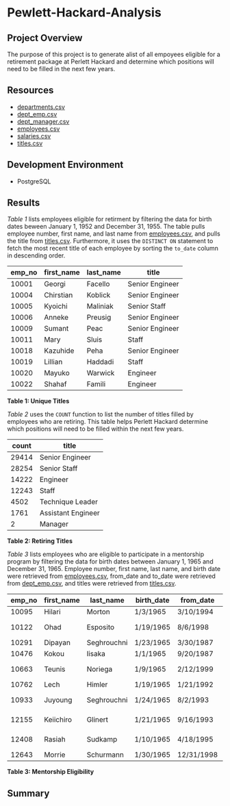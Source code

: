 # Pewlett-Hackard-Analysis

## Project Overview

The purpose of this project is to generate alist of all empoyees eligible for a retirement package at Perlett Hackard and determine which positions will need to be filled in the next few years.



## Resources

* [departments.csv](https://github.com/emeryvarga/Pewlett-Hackard-Analysis/blob/fb451b0afe0bbc46a729167bc21af12271859ac7/Data/Extra%20Tables/departments.csv)
* [dept_emp.csv](https://github.com/emeryvarga/Pewlett-Hackard-Analysis/blob/fb451b0afe0bbc46a729167bc21af12271859ac7/Data/Extra%20Tables/dept_emp.csv)
* [dept_manager.csv](https://github.com/emeryvarga/Pewlett-Hackard-Analysis/blob/fb451b0afe0bbc46a729167bc21af12271859ac7/Data/Extra%20Tables/dept_manager.csv)
* [employees.csv](https://github.com/emeryvarga/Pewlett-Hackard-Analysis/blob/fb451b0afe0bbc46a729167bc21af12271859ac7/Data/Extra%20Tables/employees.csv)
* [salaries.csv](https://github.com/emeryvarga/Pewlett-Hackard-Analysis/blob/fbhttps://github.com/emeryvarga/Pewlett-Hackard-Analysis/blob/fb451b0afe0bbc46a729167bc21af12271859ac7/Data/Extra%20Tables/titles.csv)
* [titles.csv](https://github.com/emeryvarga/Pewlett-Hackard-Analysis/blob/7dc3f5e57ad371108667c255c33d0c4b64e8680a/Data/Extra%20Tables/titles.csv)

## Development Environment

* PostgreSQL

## Results

*Table 1* lists employees eligible for retirment by filtering the data for birth dates beween January 1, 1952 and December 31, 1955. The table pulls employee number, first name, and last name from [employees.csv](https://github.com/emeryvarga/Pewlett-Hackard-Analysis/blob/fb451b0afe0bbc46a729167bc21af12271859ac7/Data/Extra%20Tables/employees.csv), and pulls the title from [titles.csv](https://github.com/emeryvarga/Pewlett-Hackard-Analysis/blob/7dc3f5e57ad371108667c255c33d0c4b64e8680a/Data/Extra%20Tables/titles.csv). Furthermore, it uses the `DISTINCT ON` statement to fetch the most recent title of each employee by sorting the `to_date` column in descending order.


| emp_no | first_name	| last_name |	title |
| ------ | ---------- | --------- | ----- |
|10001|Georgi|Facello|Senior Engineer|
|10004|Chirstian|Koblick|Senior Engineer|
|10005|Kyoichi|Maliniak|Senior Staff|
|10006|Anneke|Preusig|Senior Engineer|
|10009|Sumant|Peac|Senior Engineer|
|10011|Mary|Sluis|Staff|
|10018|Kazuhide|Peha|Senior Engineer|
|10019|Lillian|Haddadi|Staff|
|10020|Mayuko|Warwick|Engineer|
|10022|Shahaf|Famili|Engineer|

**Table 1: Unique Titles**

*Table 2* uses the `COUNT` function to list the number of titles filled by employees who are retiring. This table helps Perlett Hackard determine which positions will need to be filled within the next few years.

|count|title|
| ------ | ---------- |
|29414|Senior Engineer|
|28254|Senior Staff|
|14222|Engineer|
|12243|Staff|
|4502|Technique Leader|
|1761|Assistant Engineer|
|2|Manager|

**Table 2: Retiring Titles**

*Table 3* lists employees who are eligible to participate in a mentorship program by filtering the data for birth dates between January 1, 1965 and December 31, 1965. Employee number, first name, last name, and birth date were retrieved from [employees.csv](https://github.com/emeryvarga/Pewlett-Hackard-Analysis/blob/fb451b0afe0bbc46a729167bc21af12271859ac7/Data/Extra%20Tables/employees.csv), from_date and to_date were retrieved from [dept_emp.csv](https://github.com/emeryvarga/Pewlett-Hackard-Analysis/blob/fb451b0afe0bbc46a729167bc21af12271859ac7/Data/Extra%20Tables/dept_emp.csv), and titles were retrieved from [titles.csv](https://github.com/emeryvarga/Pewlett-Hackard-Analysis/blob/7dc3f5e57ad371108667c255c33d0c4b64e8680a/Data/Extra%20Tables/titles.csv).


|emp_no|first_name|last_name|birth_date|from_date|to_date|title|
| ------ | ---------- | --------- | ----- |---------- | --------- | ----- |
|10095|Hilari|Morton|1/3/1965|3/10/1994|1/1/9999|Staff|
|10122|Ohad|Esposito|1/19/1965|8/6/1998|1/1/9999|Technique Leader|
|10291|Dipayan|Seghrouchni|1/23/1965|3/30/1987|1/1/9999|Staff|
|10476|Kokou|Iisaka|1/1/1965|9/20/1987|1/1/9999|Staff|
|10663|Teunis|Noriega|1/9/1965|2/12/1999|1/1/9999|Technique Leader|
|10762|Lech|Himler|1/19/1965|1/21/1992|1/1/9999|Staff|
|10933|Juyoung|Seghrouchni|1/24/1965|8/2/1993|1/1/9999|Senior Engineer|
|12155|Keiichiro|Glinert|1/21/1965|9/16/1993|1/1/9999|Senior Engineer|
|12408|Rasiah|Sudkamp|1/10/1965|4/18/1995|1/1/9999|Senior Engineer|
|12643|Morrie|Schurmann|1/30/1965|12/31/1998|1/1/9999|Staff|

**Table 3: Mentorship Eligibility**


## Summary
